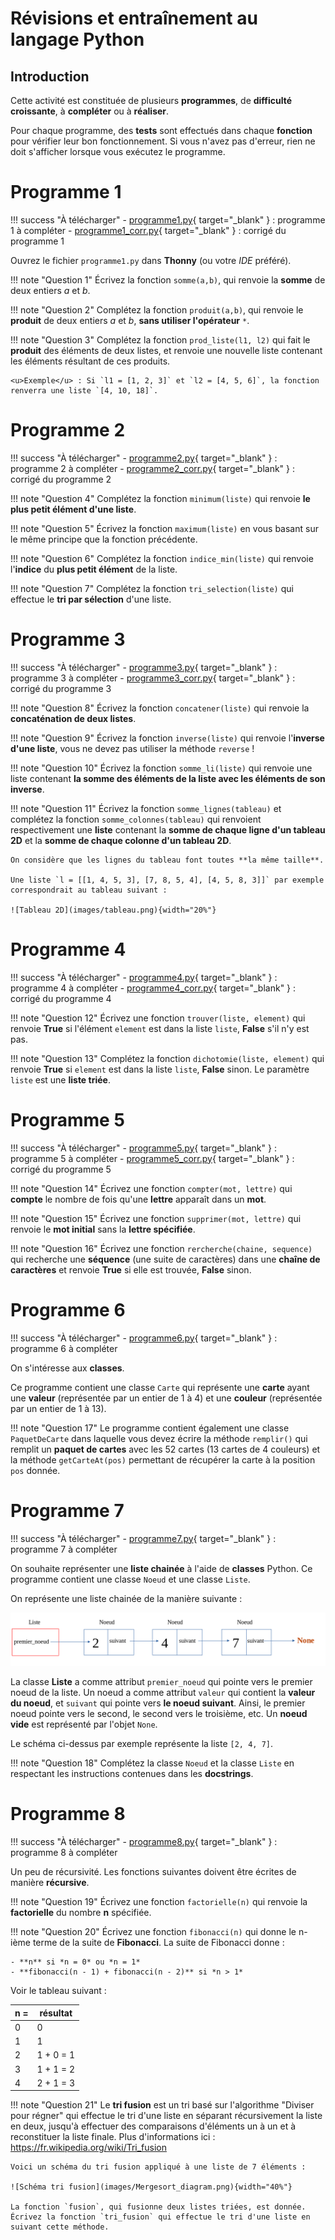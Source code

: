 # Révisions et entraînement au langage Python

## Introduction

Cette activité est constituée de plusieurs **programmes**, de **difficulté croissante**, à **compléter** ou à **réaliser**.

Pour chaque programme, des **tests** sont effectués dans chaque **fonction** pour vérifier leur bon fonctionnement.
Si vous n'avez pas d'erreur, rien ne doit s'afficher lorsque vous exécutez le programme.

# Programme 1

!!! success "À télécharger"
    - [programme1.py](src/programme1.py){ target="_blank" } : programme 1 à compléter
    - [programme1_corr.py](src/corr/programme1_corr.py){ target="_blank" } : corrigé du programme 1

Ouvrez le fichier `programme1.py` dans **Thonny** (ou votre *IDE* préféré).

!!! note "Question 1"
    Écrivez la fonction `somme(a,b)`, qui renvoie la **somme** de deux entiers *a* et *b*.

!!! note "Question 2"
    Complétez la fonction `produit(a,b)`, qui renvoie le **produit** de deux entiers *a* et *b*, **sans utiliser l'opérateur** `*`.

!!! note "Question 3"
    Complétez la fonction `prod_liste(l1, l2)` qui fait le **produit** des éléments de deux listes, et renvoie une nouvelle liste contenant les éléments résultant de ces produits.

    <u>Exemple</u> : Si `l1 = [1, 2, 3]` et `l2 = [4, 5, 6]`, la fonction renverra une liste `[4, 10, 18]`.

# Programme 2

!!! success "À télécharger"
    - [programme2.py](src/programme2.py){ target="_blank" } : programme 2 à compléter
    - [programme2_corr.py](src/corr/programme2_corr.py){ target="_blank" } : corrigé du programme 2

!!! note "Question 4"
    Complétez la fonction `minimum(liste)` qui renvoie **le plus petit élément d'une liste**.

!!! note "Question 5"
    Écrivez la fonction `maximum(liste)` en vous basant sur le même principe que la fonction précédente.

!!! note "Question 6"
    Complétez la fonction `indice_min(liste)` qui renvoie l'**indice** du **plus petit élément** de la liste.

!!! note "Question 7"
    Complétez la fonction `tri_selection(liste)` qui effectue le **tri par sélection** d'une liste.

# Programme 3

!!! success "À télécharger"
    - [programme3.py](src/programme3.py){ target="_blank" } : programme 3 à compléter
    - [programme3_corr.py](src/corr/programme3_corr.py){ target="_blank" } : corrigé du programme 3

!!! note "Question 8"
    Écrivez la fonction `concatener(liste)` qui renvoie la **concaténation de deux listes**.

!!! note "Question 9"
    Écrivez la fonction `inverse(liste)` qui renvoie l'**inverse d'une liste**, vous ne devez pas utiliser la méthode `reverse` !

!!! note "Question 10"
    Écrivez la fonction `somme_li(liste)` qui renvoie une liste contenant **la somme des éléments de la liste avec les éléments de son inverse**.

!!! note "Question 11"
    Écrivez la fonction `somme_lignes(tableau)` et complétez la fonction `somme_colonnes(tableau)` qui renvoient respectivement une **liste** contenant la **somme de chaque ligne d'un tableau 2D** et la **somme de chaque colonne d'un tableau 2D**.

    On considère que les lignes du tableau font toutes **la même taille**.

    Une liste `l = [[1, 4, 5, 3], [7, 8, 5, 4], [4, 5, 8, 3]]` par exemple correspondrait au tableau suivant :

    ![Tableau 2D](images/tableau.png){width="20%"}

# Programme 4

!!! success "À télécharger"
    - [programme4.py](src/programme4.py){ target="_blank" } : programme 4 à compléter
    - [programme4_corr.py](src/corr/programme4_corr.py){ target="_blank" } : corrigé du programme 4

!!! note "Question 12"
    Écrivez une fonction `trouver(liste, element)` qui renvoie **True** si l'élément `element` est dans la liste `liste`, **False** s'il n'y est pas.

!!! note "Question 13"
    Complétez la fonction `dichotomie(liste, element)` qui renvoie **True** si `element` est dans la liste `liste`, **False** sinon. Le paramètre `liste` est une **liste triée**.

# Programme 5

!!! success "À télécharger"
    - [programme5.py](src/programme5.py){ target="_blank" } : programme 5 à compléter
    - [programme5_corr.py](src/corr/programme5_corr.py){ target="_blank" } : corrigé du programme 5

!!! note "Question 14"
    Écrivez une fonction `compter(mot, lettre)` qui **compte** le nombre de fois qu'une **lettre** apparaît dans un **mot**.

!!! note "Question 15"
    Écrivez une fonction `supprimer(mot, lettre)` qui renvoie le **mot initial** sans la **lettre spécifiée**.

!!! note "Question 16"
    Écrivez une fonction `rercherche(chaine, sequence)` qui recherche une **séquence** (une suite de caractères) dans une **chaîne de caractères** et renvoie **True** si elle est trouvée, **False** sinon.

# Programme 6

!!! success "À télécharger"
    - [programme6.py](src/programme6.py){ target="_blank" } : programme 6 à compléter

On s'intéresse aux **classes**.

Ce programme contient une classe `Carte` qui représente une **carte** ayant une **valeur** (représentée par un entier de 1 à 4) et une **couleur** (représentée par un entier de 1 à 13).

!!! note "Question 17"
    Le programme contient également une classe `PaquetDeCarte` dans laquelle vous devez écrire la méthode `remplir()` qui remplit un **paquet de cartes** avec les 52 cartes (13 cartes de 4 couleurs) et la méthode `getCarteAt(pos)` permettant de récupérer la carte à la position `pos` donnée.

# Programme 7

!!! success "À télécharger"
    - [programme7.py](src/programme7.py){ target="_blank" } : programme 7 à compléter

On souhaite représenter une **liste chainée** à l'aide de **classes** Python.
Ce programme contient une classe `Noeud` et une classe `Liste`.

On représente une liste chainée de la manière suivante :

![Liste chaînée](images/listechainee.png)

La classe **Liste** a comme attribut `premier_noeud` qui pointe vers le premier noeud de la liste.
Un noeud a comme attribut `valeur` qui contient la **valeur du noeud**, et `suivant` qui pointe vers **le noeud suivant**.
Ainsi, le premier noeud pointe vers le second, le second vers le troisième, etc.
Un **noeud vide** est représenté par l'objet `None`.

Le schéma ci-dessus par exemple représente la liste `[2, 4, 7]`.

!!! note "Question 18"
    Complétez la classe `Noeud` et la classe `Liste` en respectant les instructions contenues dans les **docstrings**.

# Programme 8

!!! success "À télécharger"
    - [programme8.py](src/programme5.py){ target="_blank" } : programme 8 à compléter

Un peu de récursivité.
Les fonctions suivantes doivent être écrites de manière **récursive**.

!!! note "Question 19"
    Écrivez une fonction `factorielle(n)` qui renvoie la **factorielle** du nombre **n** spécifiée.

!!! note "Question 20"
    Écrivez une fonction `fibonacci(n)` qui donne le n-ième terme de la suite de **Fibonacci**.
    La suite de Fibonacci donne :
    
    - **n** si *n = 0* ou *n = 1*
    - **fibonacci(n - 1) + fibonacci(n - 2)** si *n > 1*

Voir le tableau suivant :

| n =  | résultat  |
| ---- | --------- |
| 0    | 0         |
| 1    | 1         |
| 2    | 1 + 0 = 1 |
| 3    | 1 + 1 = 2 |
| 4    | 2 + 1 = 3 |

!!! note "Question 21"
    Le **tri fusion** est un tri basé sur l'algorithme "Diviser pour régner" qui effectue le tri d'une liste en séparant récursivement la liste en deux, jusqu'à effectuer des comparaisons d'éléments un à un et à reconstituer la liste finale.
    Plus d'informations ici : <https://fr.wikipedia.org/wiki/Tri_fusion>

    Voici un schéma du tri fusion appliqué à une liste de 7 éléments :

    ![Schéma tri fusion](images/Mergesort_diagram.png){width="40%"}

    La fonction `fusion`, qui fusionne deux listes triées, est donnée.
    Écrivez la fonction `tri_fusion` qui effectue le tri d'une liste en suivant cette méthode.
